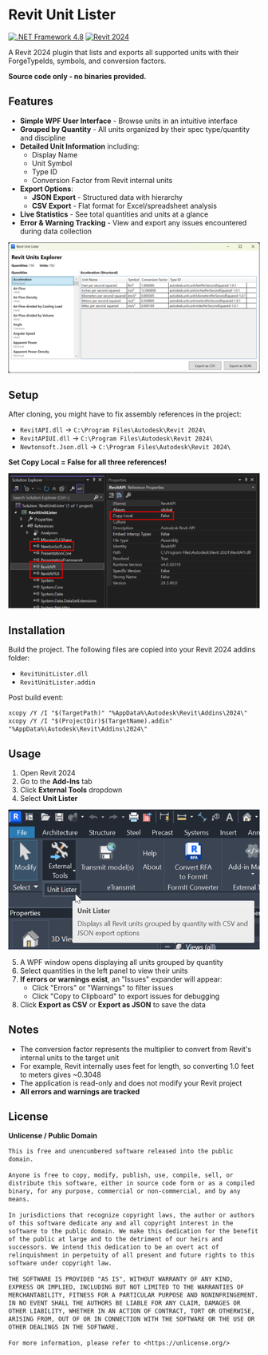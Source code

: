 ﻿# Revit Unit Lister

[![.NET Framework 4.8](https://img.shields.io/badge/.NET%20Framework-4.8-blue)](https://dotnet.microsoft.com/download/dotnet-framework/net48)
[![Revit 2024](https://img.shields.io/badge/Revit-2024-blue)](https://www.autodesk.com/products/revit/)

A Revit 2024 plugin that lists and exports all supported units with their ForgeTypeIds, symbols, and conversion factors.

**Source code only - no binaries provided.**

## Features

- **Simple WPF User Interface** - Browse units in an intuitive interface
- **Grouped by Quantity** - All units organized by their spec type/quantity and discipline
- **Detailed Unit Information** including:
  - Display Name
  - Unit Symbol
  - Type ID
  - Conversion Factor from Revit internal units
- **Export Options**:
  - **JSON Export** - Structured data with hierarchy
  - **CSV Export** - Flat format for Excel/spreadsheet analysis
- **Live Statistics** - See total quantities and units at a glance
- **Error & Warning Tracking** - View and export any issues encountered during data collection

![Main Window](screenshots/mainWindow.png)

## Setup

After cloning, you might have to fix assembly references in the project:
- `RevitAPI.dll` → `C:\Program Files\Autodesk\Revit 2024\`
- `RevitAPIUI.dll` → `C:\Program Files\Autodesk\Revit 2024\`
- `Newtonsoft.Json.dll` → `C:\Program Files\Autodesk\Revit 2024\`

**Set Copy Local = False for all three references!**

![Visual Studio References](screenshots/vsReferences.png)

## Installation

Build the project. The following files are copied into your Revit 2024 addins folder:
- `RevitUnitLister.dll`
- `RevitUnitLister.addin`

Post build event:
```batch
xcopy /Y /I "$(TargetPath)" "%AppData%\Autodesk\Revit\Addins\2024\"
xcopy /Y /I "$(ProjectDir)$(TargetName).addin" "%AppData%\Autodesk\Revit\Addins\2024\"
```

## Usage

1. Open Revit 2024
2. Go to the **Add-Ins** tab
3. Click **External Tools** dropdown
4. Select **Unit Lister**

![Starting the Add-in](screenshots/start.png)

5. A WPF window opens displaying all units grouped by quantity
6. Select quantities in the left panel to view their units
7. **If errors or warnings exist**, an "Issues" expander will appear:
   - Click "Errors" or "Warnings" to filter issues
   - Click "Copy to Clipboard" to export issues for debugging
8. Click **Export as CSV** or **Export as JSON** to save the data


## Notes

- The conversion factor represents the multiplier to convert from Revit's internal units to the target unit
- For example, Revit internally uses feet for length, so converting 1.0 feet to meters gives ~0.3048
- The application is read-only and does not modify your Revit project
- **All errors and warnings are tracked**

## License

**Unlicense / Public Domain**
```plaintext
This is free and unencumbered software released into the public domain.

Anyone is free to copy, modify, publish, use, compile, sell, or
distribute this software, either in source code form or as a compiled
binary, for any purpose, commercial or non-commercial, and by any
means.

In jurisdictions that recognize copyright laws, the author or authors
of this software dedicate any and all copyright interest in the
software to the public domain. We make this dedication for the benefit
of the public at large and to the detriment of our heirs and
successors. We intend this dedication to be an overt act of
relinquishment in perpetuity of all present and future rights to this
software under copyright law.

THE SOFTWARE IS PROVIDED "AS IS", WITHOUT WARRANTY OF ANY KIND,
EXPRESS OR IMPLIED, INCLUDING BUT NOT LIMITED TO THE WARRANTIES OF
MERCHANTABILITY, FITNESS FOR A PARTICULAR PURPOSE AND NONINFRINGEMENT.
IN NO EVENT SHALL THE AUTHORS BE LIABLE FOR ANY CLAIM, DAMAGES OR
OTHER LIABILITY, WHETHER IN AN ACTION OF CONTRACT, TORT OR OTHERWISE,
ARISING FROM, OUT OF OR IN CONNECTION WITH THE SOFTWARE OR THE USE OR
OTHER DEALINGS IN THE SOFTWARE.

For more information, please refer to <https://unlicense.org/>
```